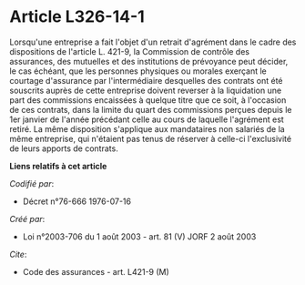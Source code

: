 # Article L326-14-1

Lorsqu'une entreprise a fait l'objet d'un retrait d'agrément dans le cadre des dispositions de l'article L. 421-9, la
Commission de contrôle des assurances, des mutuelles et des institutions de prévoyance peut décider, le cas échéant, que les
personnes physiques ou morales exerçant le courtage d'assurance par l'intermédiaire desquelles des contrats ont été souscrits
auprès de cette entreprise doivent reverser à la liquidation une part des commissions encaissées à quelque titre que ce soit,
à l'occasion de ces contrats, dans la limite du quart des commissions perçues depuis le 1er janvier de l'année précédant
celle au cours de laquelle l'agrément est retiré. La même disposition s'applique aux mandataires non salariés de la même
entreprise, qui n'étaient pas tenus de réserver à celle-ci l'exclusivité de leurs apports de contrats.

**Liens relatifs à cet article**

_Codifié par_:

  - Décret n°76-666 1976-07-16

_Créé par_:

  - Loi n°2003-706 du 1 août 2003 - art. 81 (V) JORF 2 août 2003

_Cite_:

  - Code des assurances - art. L421-9 (M)
